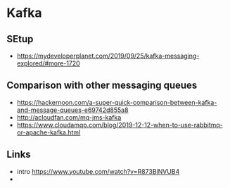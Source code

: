 # Kafka

## SEtup

- https://mydeveloperplanet.com/2019/09/25/kafka-messaging-explored/#more-1720

## Comparison with other messaging queues

- https://hackernoon.com/a-super-quick-comparison-between-kafka-and-message-queues-e69742d855a8
- http://acloudfan.com/mq-jms-kafka
- https://www.cloudamqp.com/blog/2019-12-12-when-to-use-rabbitmq-or-apache-kafka.html

## Links

- intro https://www.youtube.com/watch?v=R873BlNVUB4
-
